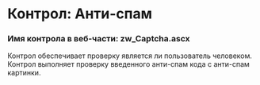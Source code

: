 ﻿---
description: 2.4.9.1
---
# Контрол: Анти-спам
### Имя контрола в веб-части: zw_Captcha.ascx
Контрол обеспечивает проверку является ли пользователь человеком. Контрол выполняет проверку введенного анти-спам кода с анти-спам картинки.
